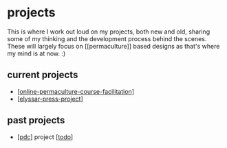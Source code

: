 # projects
This is where I work out loud on my projects, both new and old, sharing some of my thinking and the development process behind the scenes. These will largely focus on [[permaculture]] based designs as that's where my mind is at now. :)

## current projects
- [[online-permaculture-course-facilitation]]
- [[elyssar-press-project]]

## past projects
- [[pdc]] project [[todo]]

[//begin]: # "Autogenerated link references for markdown compatibility"
[todo]: todo "Todo"
[online-permaculture-course-facilitation]: online-permaculture-course-facilitation "Online Permaculture Course Facilitation"
[elyssar-press-project]: elyssar-press-project "Elyssar Press Project"
[pdc]: pdc "pdc"
[//end]: # "Autogenerated link references"